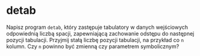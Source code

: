 # detab

Napisz program `detab`, który zastępuje tabulatory w danych wejściowych odpowiednią liczbą spacji, zapewniającą zachowanie odstępu do następnej pozycji tabulacji. Przyjmij stałą liczbę pozycji tabulacji, na przykład co `n` kolumn. Czy `n` powinno być zmienną czy parametrem symbolicznym?
